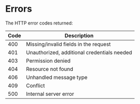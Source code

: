 # Errors

The HTTP error codes returned:

| Code | Description |
| ----------- | ----------- |
| 400 | Missing/invalid fields in the request |
| 401 | Unauthorized, additional credentials needed |
| 403 | Permission denied  |
| 404 | Resource not found |
| 406 | Unhandled message type |
| 409 | Conflict |
| 500 | Internal server error |

